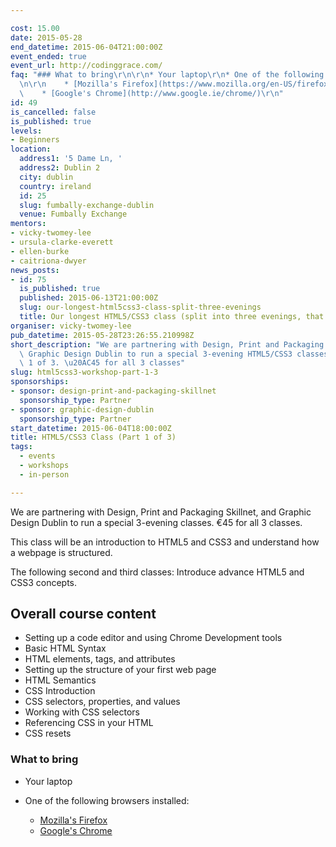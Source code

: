 ```yaml
---

cost: 15.00
date: 2015-05-28
end_datetime: 2015-06-04T21:00:00Z
event_ended: true
event_url: http://codinggrace.com/
faq: "### What to bring\r\n\r\n* Your laptop\r\n* One of the following browsers installed:\r\
  \n\r\n    * [Mozilla's Firefox](https://www.mozilla.org/en-US/firefox/new/)\r\n\
  \    * [Google's Chrome](http://www.google.ie/chrome/)\r\n"
id: 49
is_cancelled: false
is_published: true
levels:
- Beginners
location:
  address1: '5 Dame Ln, '
  address2: Dublin 2
  city: dublin
  country: ireland
  id: 25
  slug: fumbally-exchange-dublin
  venue: Fumbally Exchange
mentors:
- vicky-twomey-lee
- ursula-clarke-everett
- ellen-burke
- caitriona-dwyer
news_posts:
- id: 75
  is_published: true
  published: 2015-06-13T21:00:00Z
  slug: our-longest-html5css3-class-split-three-evenings
  title: Our longest HTML5/CSS3 class (split into three evenings, that is)
organiser: vicky-twomey-lee
pub_datetime: 2015-05-28T23:26:55.210998Z
short_description: "We are partnering with Design, Print and Packaging Skillnet, and\
  \ Graphic Design Dublin to run a special 3-evening HTML5/CSS3 classes. This is part\
  \ 1 of 3. \u20AC45 for all 3 classes"
slug: html5css3-workshop-part-1-3
sponsorships:
- sponsor: design-print-and-packaging-skillnet
  sponsorship_type: Partner
- sponsor: graphic-design-dublin
  sponsorship_type: Partner
start_datetime: 2015-06-04T18:00:00Z
title: HTML5/CSS3 Class (Part 1 of 3)
tags:
  - events
  - workshops
  - in-person

---
```


We are partnering with Design, Print and Packaging Skillnet, and Graphic Design Dublin to run a special 3-evening classes. €45 for all 3 classes.

This class will be an introduction to HTML5 and CSS3 and understand how a webpage is structured.

The following second and third classes: Introduce advance HTML5 and CSS3 concepts.

## Overall course content

* Setting up a code editor and using Chrome Development tools
* Basic HTML Syntax
* HTML elements, tags, and attributes
* Setting up the structure of your first web page
* HTML Semantics
* CSS Introduction
* CSS selectors, properties, and values
* Working with CSS selectors
* Referencing CSS in your HTML
* CSS resets

### What to bring

* Your laptop
* One of the following browsers installed:

    * [Mozilla's Firefox](https://www.mozilla.org/en-US/firefox/new/)
    * [Google's Chrome](http://www.google.ie/chrome/)
